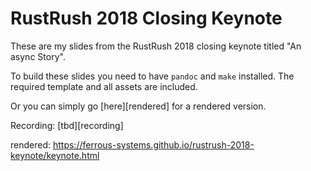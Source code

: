# RustRush 2018 Closing Keynote

These are my slides from the RustRush 2018 closing keynote
titled "An async Story".

To build these slides you need to have `pandoc` and `make` installed.
The required template and all assets are included.

Or you can simply go [here][rendered] for a rendered version.

Recording: [tbd][recording]

rendered: https://ferrous-systems.github.io/rustrush-2018-keynote/keynote.html
